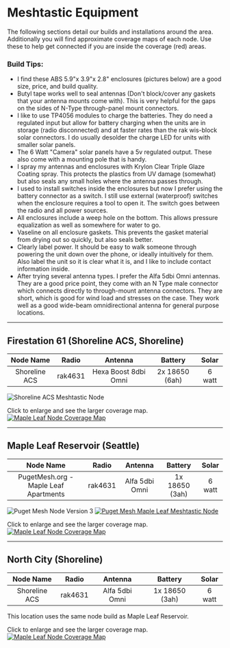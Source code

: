 # Meshtastic Equipment
The following sections detail our builds and installations around the area. Additionally you will find approximate coverage maps of each node. Use these to help get connected if you are inside the coverage (red) areas. 

### Build Tips:

- I find these ABS 5.9"x 3.9"x 2.8" enclosures (pictures below) are a good size, price, and build quality.
- Butyl tape works well to seal antennas (Don't block/cover any gaskets that your antenna mounts come with). This is very helpful for the gaps on the sides of N-Type through-panel mount connectors.
- I like to use TP4056 modules to charge the batteries. They do need a regulated input but allow for battery charging when the units are in storage (radio disconnected) and at faster rates than the rak wis-block solar connectors. I do usually desolder the charge LED for units with smaller solar panels.
- The 6 Watt "Camera" solar panels have a 5v regulated output. These also come with a mounting pole that is handy.
- I spray my antennas and enclosures with Krylon Clear Triple Glaze Coating spray. This protects the plastics from UV damage (somewhat) but also seals any small holes where the antenna passes through. 
- I used to install switches inside the enclosures but now I prefer using the battery connector as a switch. I still use external (waterproof) switches when the enclosure requires a tool to open it. The switch goes between the radio and all power sources.
- All enclosures include a weep hole on the bottom. This allows pressure equalization as well as somewhere for water to go.
- Vaseline on all enclosure gaskets. This prevents the gasket material from drying out so quickly, but also seals better.
- Clearly label power. It should be easy to walk someone through powering the unit down over the phone, or ideally intuitively for them. Also label the unit so it is clear what it is, and I like to include contact information inside.
- After trying several antenna types. I prefer the Alfa 5dbi Omni antennas. They are a good price point, they come with an N Type male connector which connects directly to through-mount antenna connectors. They are short, which is good for wind load and stresses on the case. They work well as a good wide-beam omnidirectional antenna for general purpose locations.

---
## Firestation 61 (Shoreline ACS, Shoreline)

Node Name | Radio | Antenna | Battery | Solar
:---: | :---: | :---: | :---: | :---:
Shoreline ACS | rak4631 | Hexa Boost 8dbi Omni | 2x 18650 (6ah) | 6 watt

![Shoreline ACS Meshtastic Node](/media/ShorelineACS_MeshtasticNode.png)

Click to enlarge and see the larger coverage map.
[![Maple Leaf Node Coverage Map](/media/Firestation61_sml.png)](/media/Firestation61_big.png)

---
## Maple Leaf Reservoir (Seattle)

Node Name | Radio | Antenna | Battery | Solar
:---: | :---: | :---: | :---: | :---:
PugetMesh.org - Maple Leaf Apartments | rak4631 | Alfa 5dbi Omni | 1x 18650 (3ah) | 6 watt

![Puget Mesh Node Version 3](/media/PugetMesh_NodeV3.png)
[![Puget Mesh Maple Leaf Meshtastic Node](/media/MLA_Node.jpg)](/media/MLA_Node.jpg)

Click to enlarge and see the larger coverage map.
[![Maple Leaf Node Coverage Map](/media/MapleLeaf_sml.png)](/media/MapleLeaf_big.png)


---
## North City (Shoreline)

Node Name | Radio | Antenna | Battery | Solar
:---: | :---: | :---: | :---: | :---:
Shoreline ACS | rak4631 | Alfa 5dbi Omni | 1x 18650 (3ah) | 6 watt

This location uses the same node build as Maple Leaf Reservoir.

Click to enlarge and see the larger coverage map.
[![Maple Leaf Node Coverage Map](/media/NorthCity_sml.png)](/media/NorthCity_big.png)
